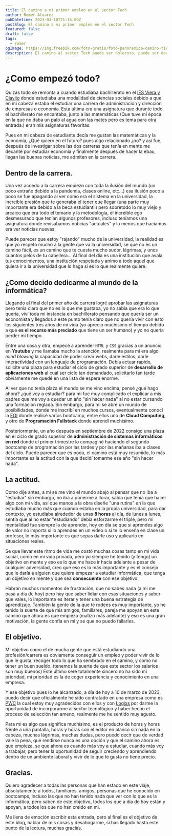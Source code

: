 ```yaml
---
title: El camino a mi primer empleo en el sector Tech
author: Romer Alvarez
pubDatetime: 2023-03-10T21:15:00Z
postSlug: El camino a mi primer empleo en el sector Tech
featured: false
draft: false
tags:
  - romer
ogImage: https://img.freepik.com/foto-gratis/foto-panoramica-camino-tierra-medio-campo-silueta-montanas-al-atardecer_181624-16609.jpg
description: El camino al sector Tech puede ser doloroso, puede ser desafiante pero es algo muy bonito, donde cada hora de estudio vale la pena. En esta entrada haré un resumen de como empezó mi trayectoria en este sector.
---
```


# ¿Como empezó todo?  
Quizas todo se remonta a cuando estudiaba bachillerato en el [IES Viera y Clavijo](https://www3.gobiernodecanarias.org/medusa/edublog/iesvierayclavijo/) donde estudiaba una modalidad de ciencias sociales debido a que en mi cabeza estaba el estudiar una carrera de administración y dirección de empresas o economía. Esta última era una asignatura que durante todo el bachillerato me encantaba, junto a las matemáticas (Que tuve mi época en la que no daba un palo al agua con las mates pero es tema para otra entrada.) eran mis asignaturas favoritas.  

Pues en mi cabeza de estudiante decía me gustan las matemáticas y la economía, ¿Qué quiero en el futuro? pues algo relacionado ¿no? y así fue, después de investigar sobre las dos carreras que tenía en mente me decanté por estudiar economía y finalmente después de hacer la ebau, llegan las buenas noticias, me admiten en la carrera.  

## Dentro de la carrera.  
Una vez accedo a la carrera empiezo con toda la ilusión del mundo (un poco extraño debido a la pandemia, clases online, etc...) esa ilusión poco a poco se fue apagando al ver como era el sistema en la universidad, la increible presión que te generaba el tener que llegar (una parte muy importante era debido a la beca estudiantil) pero sobretodo lo muy viejo y arcaico que era todo el temario y la metodología, el increible ego desmesurado que tenían algunos profesores, incluso teníamos una asignatura donde revisabamos noticias "actuales" y lo menos que haciamos era ver noticias nuevas.  

Puede parecer que estoy "rajando" mucho de la universidad, la realidad es que yo respeto mucho a la gente que va la universidad, se que no es un camino fácil, es un camino que te cuesta mucho sudor, lágrimas, y unos cuantos pelos de tu cabellera... Al final del día es una institución que avala tus conocimientos, una institución respetada y animo a todo aquel que quiera ir a la universidad que lo haga si es lo que realmente quiere.  

## ¿Como decido dedicarme al mundo de la informática?  
Llegando al final del primer año de carrera logré aprobar las asignaturas pero tenía claro que no es lo que me gustaba, yo no sabía que era lo que quería, viví toda mi instancia en bachillerato pensando que quería ser un economista y llegados a este punto tenía claro que no quería vivir con esto los siguientes tres años de mi vida (yo aprecio muchisimo el tiempo debido a que **es el recurso más preciado** que tiene un ser humano) y yo no quería perder mi tiempo.  

Entre una cosa y otra, empecé a aprender `HTML` y `CSS` gracias a un anuncio en **Youtube** y me llamaba mucho la atención, realmente para mi era algo *mind blowing* la capacidad de poder crear webs, darle estilos, darle interactividad con un lenguaje de programación. Debía actuar rápido, solicite una plaza para estudiar el ciclo de grado superior de **desarrollo de aplicaciones web** al cual ser ciclo tan demandado, solicitarlo tan tarde obviamente me quedé en una lista de espera enorme.  

Al ver que no tenía plaza el mundo se me vino encima, pensé ¿qué hago ahora? ¿qué voy a estudiar? para mi fue muy complicado el explicar a mis padres que me voy a quedar un año "sin hacer nada" al no estar cursando una formación reglada. Sin embargo, para mi se abre un mundo de posibilidades, donde me inscribí en muchos cursos, eventualmente conocí la [EOI](https://www.eoi.es/es) donde realicé varios bootcamp, entre ellos uno de **Cloud Computing**, y otro de **Programación Fullstack** donde aprendí muchisimo.  

Posteriormente, un año después en septiembre de 2022 consigo una plaza en el ciclo de grado superior de **administración de sistemas informáticos en red** donde el primer trimestre lo compaginé haciendo el segundo bootcamp de programación por las tardes y por las mañanas iba a clases del ciclo. Puede parecer que es poco, el camino está muy resumido, lo más importante es la actitud con la que decidí tomarme ese año "sin hacer nada".  

## La actitud.  
Como dije antes, a mi se me vino el mundo abajo al pensar que no iba a "estudiar" sin embargo, no iba a ponerme a llorar, sabía que tenía que hacer algo con mi vida, así que manos a la obra diseñe "una rutina" en la que estudiaba mucho más que cuando estaba en la propia universidad, para dar contexto, yo estudiaba alrededor de unas **8 horas** al día, de lunes a lunes, sentía que al no estar "estudiando" debía esforzarme el triple, pero mi mentalidad fue siempre la de aprender, hoy en día se que si aprendes algo de valor no importa si lo aprendes en un vídeo o si te lo enseña en clase un profesor, lo más importante es que sepas darle uso y aplicarlo en situaciones reales.   

Se que llevar este ritmo de vida me costó muchas cosas tanto en mi vida social, como en mi vida privada, pero yo siempre he tenido (y tengo) un objetivo en mente y eso es lo que me hace ir hacia adelante a pesar de cualquier adversidad, creo que eso es lo más importante y es el consejo que le daría a alguien que quiera empezar a estudiar informática, que tenga un objetivo en mente y que sea **consecuente** con ese objetivo.  

Habrán muchos momentos de frustración, que no sabes nada (a mi me pasa a día de hoy) pero hay que saber lidiar con esas situaciones y saber que vales, lo importante es iterar y tener una buena estrategia de aprendizaje. También la gente de la que te rodees es muy importante, yo he tenido la suerte de que mis amigos, familiares, pareja me apoyan en este camino que ahora es que empieza (matizo más adelante) y eso es una gran motivación, la gente confía en mi y se que no puedo fallarles.  

## El objetivo.  
Mi objetivo como el de mucha gente que está estudiando una profesión/carrera es obviamente conseguir un empleo y poder vivir de lo que le gusta, recoger todo lo que ha sembrado en el camino, y como no tener un buen sueldo. (tenemos la suerte de que este sector los salarios son muy buenos) Este último seré totalmente sincero no ha sido mi prioridad, mi prioridad es la de coger experiencia y conocimiento en una empresa.  

Y ese objetivo pues lo he alcanzado, a día de hoy a 10 de marzo de 2023, puedo decir que oficialmente he sido contratado en una empresa como es [PWC](https://www.pwc.es/) la cual estoy muy agradecidos con ellos y con [Logixs](https://logixsdigital.com/) por darme la oportunidad de incorporarme al sector tecnológico y haber hecho el proceso de selección tan ameno, realmente me he sentido muy agusto.  

Para mi es algo que significa muchísimo, es el producto de horas y horas frente a una pantalla, horas y horas con el editor en blanco sin nada en la cabeza, muchas lágrimas, muchas dudas, pero puedo decir que de verdad vale la pena, que rendirse nunca es una opción y que el camino ahora es que empieza, se que ahora es cuando más voy a estudiar, cuando más voy a trabajar, pero tener la oportunidad de seguir creciendo y aprendiendo dentro de un ambiente laboral y vivir de lo que te gusta no tiene precio.  

## Gracias.

Quiero agradecer a todas las personas que han estado en este viaje, absolutamente a todos, familiares, amigos, personas que he conocido en bootcamps, incluso las que no han tenido nada que ver con lo que es la informática, pero saben de este objetivo, todos los que a día de hoy están y apoyan, a todos los que no han creido en mi.  

Me llena de emoción escribir esta entrada, pero al final es el objetivo de este blog, hablar de mis cosas y desahogarme, si has llegado hasta este punto de la lectura, muchas gracias.